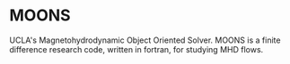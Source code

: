 # MOONS

UCLA's Magnetohydrodynamic Object Oriented Solver.
MOONS is a finite difference research code, written in fortran, for studying MHD flows.
